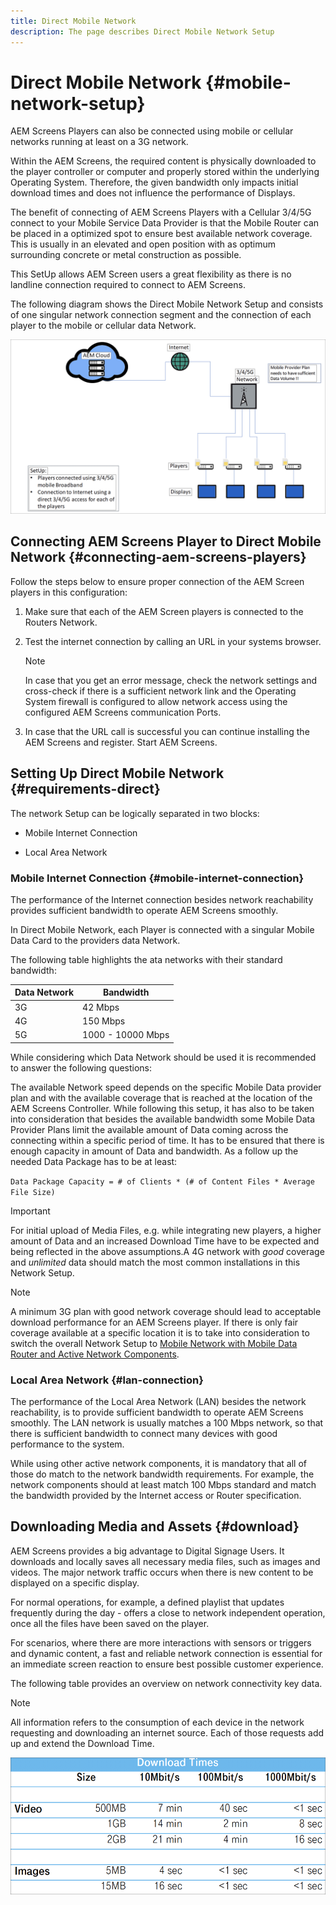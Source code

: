 ```yaml
---
title: Direct Mobile Network
description: The page describes Direct Mobile Network Setup
---
```


# Direct Mobile Network {#mobile-network-setup}

AEM Screens Players can also be connected using mobile or cellular networks running at least on a 3G network.

Within the AEM Screens, the required content is physically downloaded to the player controller or computer and properly stored within the underlying Operating System. Therefore, the given bandwidth only impacts initial download times and does not influence the performance of Displays.

The benefit of connecting of AEM Screens Players with a Cellular 3/4/5G connect to your Mobile Service Data Provider is that the Mobile Router can be placed in a optimized spot to ensure best available network coverage. This is usually in an elevated and open position with as optimum surrounding concrete or metal construction as possible.

This SetUp allows AEM Screen users a great flexibility as there is no landline connection required to connect to AEM Screens.

The following diagram shows the Direct Mobile Network Setup and consists of one singular network connection segment and the connection of each player to the mobile or cellular data Network.

![](/help/using/assets/direct-mobile-1.png)

## Connecting AEM Screens Player to Direct Mobile Network {#connecting-aem-screens-players}

Follow the steps below to ensure proper connection of the AEM Screen players in this configuration:

1. Make sure that each of the AEM Screen players is connected to the Routers Network.

1. Test the internet connection by calling an URL in your systems browser.

   >[!NOTE]
   >In case that you get an error message, check the network settings and cross-check if there is a sufficient network link and the Operating System firewall is configured to allow network access using the configured AEM Screens communication Ports.

1. In case that the URL call is successful you can continue installing the AEM Screens and register. Start AEM Screens.

## Setting Up Direct Mobile Network {#requirements-direct}

The network Setup can be logically separated in two blocks:

* Mobile Internet Connection

* Local Area Network

### Mobile Internet Connection {#mobile-internet-connection}

The performance of the Internet connection besides network reachability provides sufficient bandwidth to operate AEM Screens smoothly. 

In Direct Mobile Network, each Player is connected with a singular Mobile Data Card to the providers data Network.

The following table highlights the ata networks with their standard bandwidth:

|Data Network|Bandwidth|
|--- |--- |
|3G|42 Mbps|
|4G|150 Mbps|
|5G|1000 - 10000 Mbps|

While considering which Data Network should be used it is recommended to answer the following questions:

The available Network speed depends on the specific Mobile Data provider plan and with the available coverage that is reached at the location of the AEM Screens Controller.
While following this setup, it has also to be taken into consideration that besides the available bandwidth some Mobile Data Provider Plans limit the available amount of Data coming across the connecting within a specific period of time. It has to be ensured that there is enough capacity in amount of Data and bandwidth.
As a follow up the needed Data Package has to be at least:

`Data Package Capacity = # of Clients * (# of Content Files * Average File Size)`


>[!IMPORTANT]
>
>For initial upload of Media Files, e.g. while integrating new players, a higher amount of Data and an increased Download Time have to be expected and being reflected in the above assumptions.A 4G network with *good* coverage and *unlimited* data should match the most common installations in this Network Setup.

>[!NOTE]
>
>A minimum 3G plan with good network coverage should lead to acceptable download performance for an AEM Screens player. If there is only fair coverage available at a specific location it is to take into consideration to switch the overall Network Setup to [Mobile Network with Mobile Data Router and Active Network Components](/help/using/mobile-network-router.md).


### Local Area Network {#lan-connection}

The performance of the Local Area Network (LAN) besides the network reachability, is to provide sufficient bandwidth to operate AEM Screens smoothly. The LAN network is usually matches a 100 Mbps network, so that there is sufficient bandwidth to connect many devices with good performance to the system. 

While using other active network components, it is mandatory that all of those do match to the network bandwidth requirements. For example, the network components should at least match 100 Mbps standard and match the bandwidth provided by the Internet access or Router specification.

## Downloading Media and Assets {#download}

AEM Screens provides a big advantage to Digital Signage Users. It downloads and locally saves all necessary media files, such as images and videos. The major network traffic occurs when there is new content to be displayed on a specific display.

For normal operations, for example, a defined playlist that updates frequently during the day - offers a close to network independent operation, once all the files have been saved on the player.

For scenarios, where there are more interactions with sensors or triggers and dynamic content, a fast and reliable network connection is essential for an immediate screen reaction to ensure best possible customer experience.

The following table provides an overview on network connectivity key data.

>[!NOTE]
>
>All information refers to the consumption of each device in the network requesting and downloading an internet source. Each of those requests add up and extend the Download Time.

![](/help/using/assets/download-times-mobile.png)



